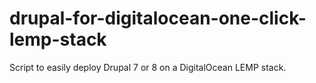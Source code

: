 # drupal-for-digitalocean-one-click-lemp-stack
Script to easily deploy Drupal 7 or 8 on a DigitalOcean LEMP stack.
